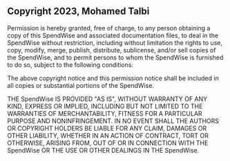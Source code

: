 ## Copyright 2023, Mohamed Talbi

Permission is hereby granted, free of charge, to any person obtaining a copy of this SpendWise and associated documentation files, to deal in the SpendWise without restriction, including without limitation the rights to use, copy, modify, merge, publish, distribute, sublicense, and/or sell copies of the SpendWise, and to permit persons to whom the SpendWise is furnished to do so, subject to the following conditions:

The above copyright notice and this permission notice shall be included in all copies or substantial portions of the SpendWise.

THE SpendWise IS PROVIDED "AS IS", WITHOUT WARRANTY OF ANY KIND, EXPRESS OR IMPLIED, INCLUDING BUT NOT LIMITED TO THE WARRANTIES OF MERCHANTABILITY, FITNESS FOR A PARTICULAR PURPOSE AND NONINFRINGEMENT. IN NO EVENT SHALL THE AUTHORS OR COPYRIGHT HOLDERS BE LIABLE FOR ANY CLAIM, DAMAGES OR OTHER LIABILITY, WHETHER IN AN ACTION OF CONTRACT, TORT OR OTHERWISE, ARISING FROM, OUT OF OR IN CONNECTION WITH THE SpendWise OR THE USE OR OTHER DEALINGS IN THE SpendWise.
